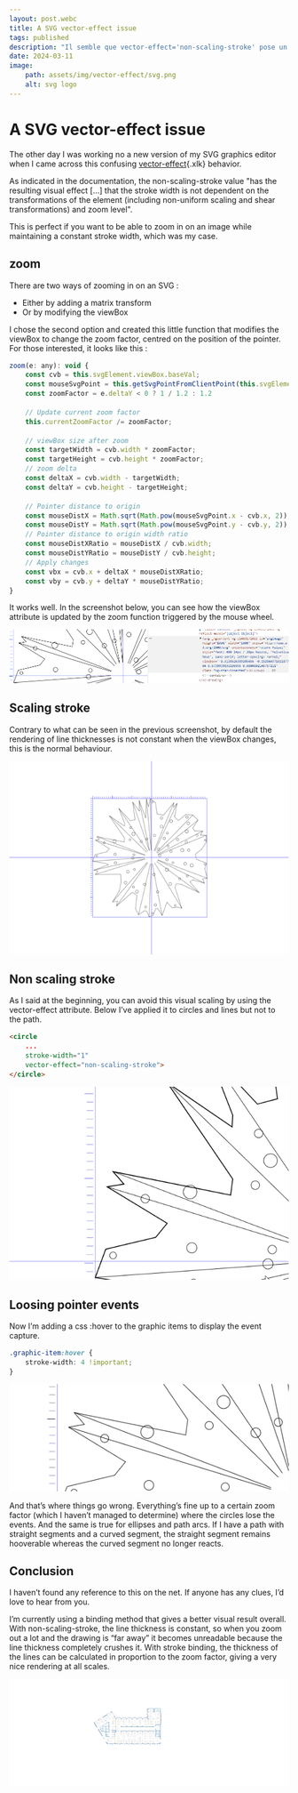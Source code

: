 ```yaml
---
layout: post.webc
title: A SVG vector-effect issue
tags: published
description: "Il semble que vector-effect='non-scaling-stroke' pose un problème au delà d'un certain facteur de zoom sur la viewBox..."
date: 2024-03-11
image: 
    path: assets/img/vector-effect/svg.png
    alt: svg logo
---
```

# A SVG vector-effect issue

The other day I was working no a new version of my SVG graphics editor when I came across this confusing   [vector-effect](https://developer.mozilla.org/en-US/docs/Web/SVG/Attribute/vector-effect#non-scaling-stroke){.xlk} behavior.

As indicated in the documentation, the non-scaling-stroke value "has the resulting visual effect [...] that the stroke width is not dependent on the transformations of the element (including non-uniform scaling and shear transformations) and zoom level".

This is perfect if you want to be able to zoom in on an image while maintaining a constant stroke width, which was my case.

## zoom

There are two ways of zooming in on an SVG :

- Either by adding a matrix transform
- Or by modifying the viewBox

I chose the second option and created this little function that modifies the viewBox to change the zoom factor, centred on the position of the pointer. For those interested, it looks like this :

```js
zoom(e: any): void {
    const cvb = this.svgElement.viewBox.baseVal;
    const mouseSvgPoint = this.getSvgPointFromClientPoint(this.svgElement, e.clientX, e.clientY);
    const zoomFactor = e.deltaY < 0 ? 1 / 1.2 : 1.2

    // Update current zoom factor
    this.currentZoomFactor /= zoomFactor;

    // viewBox size after zoom
    const targetWidth = cvb.width * zoomFactor;
    const targetHeight = cvb.height * zoomFactor;
    // zoom delta
    const deltaX = cvb.width - targetWidth;
    const deltaY = cvb.height - targetHeight;

    // Pointer distance to origin
    const mouseDistX = Math.sqrt(Math.pow(mouseSvgPoint.x - cvb.x, 2));
    const mouseDistY = Math.sqrt(Math.pow(mouseSvgPoint.y - cvb.y, 2));
    // Pointer distance to origin width ratio
    const mouseDistXRatio = mouseDistX / cvb.width;
    const mouseDistYRatio = mouseDistY / cvb.height;
    // Apply changes
    const vbx = cvb.x + deltaX * mouseDistXRatio;
    const vby = cvb.y + deltaY * mouseDistYRatio;
}
```

It works well. In the screenshot below, you can see how the viewBox attribute is updated by the zoom function triggered by the mouse wheel. 

![viewbox changing](../assets/img/vector-effect/svg-zoom.gif)

## Scaling stroke

Contrary to what can be seen in the previous screenshot, by default the rendering of line thicknesses is not constant when the viewBox changes, this is the normal behaviour.

![scaling stroke](../assets/img/vector-effect/scaling-stroke.gif)

## Non scaling stroke

As I said at the beginning, you can avoid this visual scaling by using the vector-effect attribute. Below I’ve applied it to circles and lines but not to the path.

```html
<circle
    ...
    stroke-width="1"
    vector-effect="non-scaling-stroke">
</circle>

```

![non scaling stroke](../assets/img/vector-effect/non-scaling-stroke.gif)

## Loosing pointer events

Now I’m adding a css :hover to the graphic items to display the event capture.

```css
.graphic-item:hover {
    stroke-width: 4 !important;
}
```

![loosing pointer events](../assets/img/vector-effect/loosing-pointer-events.gif)

And that’s where things go wrong. Everything’s fine up to a certain zoom factor (which I haven’t managed to determine) where the circles lose the events. And the same is true for ellipses and path arcs. If I have a path with straight segments and a curved segment, the straight segment remains hooverable whereas the curved segment no longer reacts.

## Conclusion

I haven’t found any reference to this on the net. If anyone has any clues, I’d love to hear from you.

I’m currently using a binding method that gives a better visual result overall. With non-scaling-stroke, the line thickness is constant, so when you zoom out a lot and the drawing is “far away” it becomes unreadable because the line thickness completely crushes it. With stroke binding, the thickness of the lines can be calculated in proportion to the zoom factor, giving a very nice rendering at all scales.

![stroke binding](../assets/img/vector-effect/stroke-binding.gif)